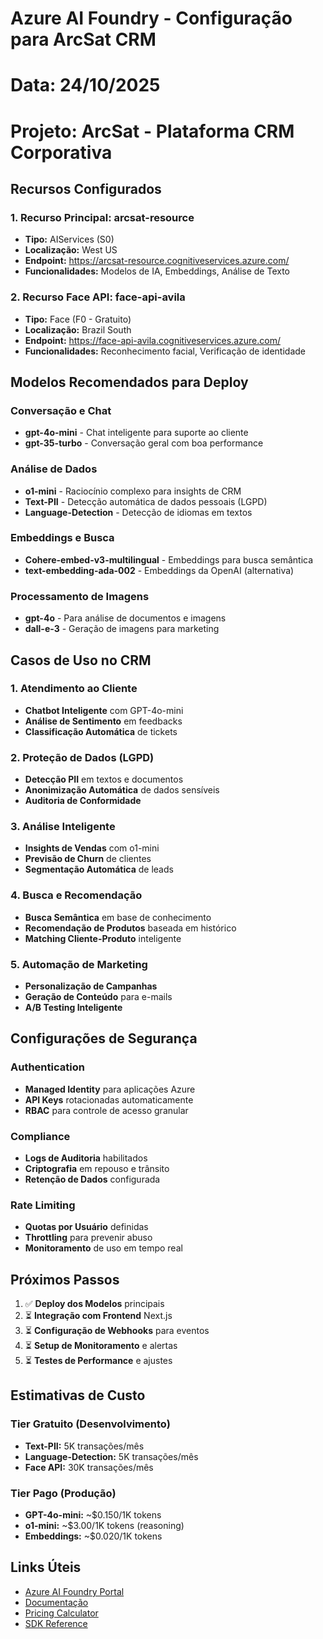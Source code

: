 # Azure AI Foundry - Configuração para ArcSat CRM
# Data: 24/10/2025
# Projeto: ArcSat - Plataforma CRM Corporativa

## Recursos Configurados

### 1. Recurso Principal: arcsat-resource
- **Tipo:** AIServices (S0)
- **Localização:** West US
- **Endpoint:** https://arcsat-resource.cognitiveservices.azure.com/
- **Funcionalidades:** Modelos de IA, Embeddings, Análise de Texto

### 2. Recurso Face API: face-api-avila
- **Tipo:** Face (F0 - Gratuito)
- **Localização:** Brazil South
- **Endpoint:** https://face-api-avila.cognitiveservices.azure.com/
- **Funcionalidades:** Reconhecimento facial, Verificação de identidade

## Modelos Recomendados para Deploy

### Conversação e Chat
- **gpt-4o-mini** - Chat inteligente para suporte ao cliente
- **gpt-35-turbo** - Conversação geral com boa performance

### Análise de Dados
- **o1-mini** - Raciocínio complexo para insights de CRM
- **Text-PII** - Detecção automática de dados pessoais (LGPD)
- **Language-Detection** - Detecção de idiomas em textos

### Embeddings e Busca
- **Cohere-embed-v3-multilingual** - Embeddings para busca semântica
- **text-embedding-ada-002** - Embeddings da OpenAI (alternativa)

### Processamento de Imagens
- **gpt-4o** - Para análise de documentos e imagens
- **dall-e-3** - Geração de imagens para marketing

## Casos de Uso no CRM

### 1. Atendimento ao Cliente
- **Chatbot Inteligente** com GPT-4o-mini
- **Análise de Sentimento** em feedbacks
- **Classificação Automática** de tickets

### 2. Proteção de Dados (LGPD)
- **Detecção PII** em textos e documentos
- **Anonimização Automática** de dados sensíveis
- **Auditoria de Conformidade**

### 3. Análise Inteligente
- **Insights de Vendas** com o1-mini
- **Previsão de Churn** de clientes
- **Segmentação Automática** de leads

### 4. Busca e Recomendação
- **Busca Semântica** em base de conhecimento
- **Recomendação de Produtos** baseada em histórico
- **Matching Cliente-Produto** inteligente

### 5. Automação de Marketing
- **Personalização de Campanhas**
- **Geração de Conteúdo** para e-mails
- **A/B Testing Inteligente**

## Configurações de Segurança

### Authentication
- **Managed Identity** para aplicações Azure
- **API Keys** rotacionadas automaticamente
- **RBAC** para controle de acesso granular

### Compliance
- **Logs de Auditoria** habilitados
- **Criptografia** em repouso e trânsito
- **Retenção de Dados** configurada

### Rate Limiting
- **Quotas por Usuário** definidas
- **Throttling** para prevenir abuso
- **Monitoramento** de uso em tempo real

## Próximos Passos

1. ✅ **Deploy dos Modelos** principais
2. ⏳ **Integração com Frontend** Next.js
3. ⏳ **Configuração de Webhooks** para eventos
4. ⏳ **Setup de Monitoramento** e alertas
5. ⏳ **Testes de Performance** e ajustes

## Estimativas de Custo

### Tier Gratuito (Desenvolvimento)
- **Text-PII:** 5K transações/mês
- **Language-Detection:** 5K transações/mês
- **Face API:** 30K transações/mês

### Tier Pago (Produção)
- **GPT-4o-mini:** ~$0.150/1K tokens
- **o1-mini:** ~$3.00/1K tokens (reasoning)
- **Embeddings:** ~$0.020/1K tokens

## Links Úteis

- [Azure AI Foundry Portal](https://ai.azure.com/)
- [Documentação](https://docs.microsoft.com/azure/ai-services/)
- [Pricing Calculator](https://azure.microsoft.com/pricing/calculator/)
- [SDK Reference](https://docs.microsoft.com/azure/ai-services/openai/quickstart)